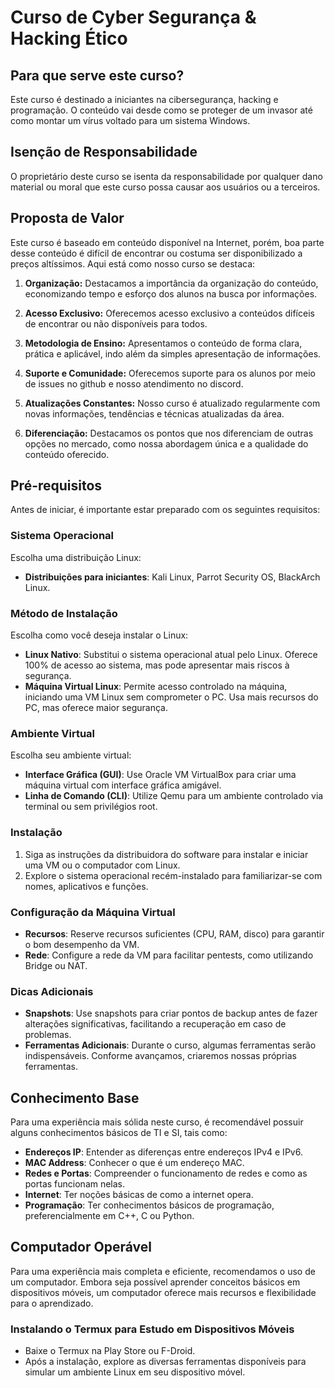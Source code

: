 # Curso de Cyber Segurança & Hacking Ético

## Para que serve este curso?
Este curso é destinado a iniciantes na cibersegurança, hacking e programação. O conteúdo vai desde como se proteger de um invasor até como montar um vírus voltado para um sistema Windows.

## Isenção de Responsabilidade
O proprietário deste curso se isenta da responsabilidade por qualquer dano material ou moral que este curso possa causar aos usuários ou a terceiros.

## Proposta de Valor

Este curso é baseado em conteúdo disponível na Internet, porém, boa parte desse conteúdo é difícil de encontrar ou costuma ser disponibilizado a preços altíssimos. Aqui está como nosso curso se destaca:

1. **Organização:** Destacamos a importância da organização do conteúdo, economizando tempo e esforço dos alunos na busca por informações.

2. **Acesso Exclusivo:** Oferecemos acesso exclusivo a conteúdos difíceis de encontrar ou não disponíveis para todos.

3. **Metodologia de Ensino:** Apresentamos o conteúdo de forma clara, prática e aplicável, indo além da simples apresentação de informações.

4. **Suporte e Comunidade:** Oferecemos suporte para os alunos por meio de issues no github e nosso atendimento no discord.

5. **Atualizações Constantes:** Nosso curso é atualizado regularmente com novas informações, tendências e técnicas atualizadas da área.

6. **Diferenciação:** Destacamos os pontos que nos diferenciam de outras opções no mercado, como nossa abordagem única e a qualidade do conteúdo oferecido.

## Pré-requisitos
Antes de iniciar, é importante estar preparado com os seguintes requisitos:

### Sistema Operacional
Escolha uma distribuição Linux:
- **Distribuições para iniciantes**: Kali Linux, Parrot Security OS, BlackArch Linux.

### Método de Instalação
Escolha como você deseja instalar o Linux:
- **Linux Nativo**: Substitui o sistema operacional atual pelo Linux. Oferece 100% de acesso ao sistema, mas pode apresentar mais riscos à segurança.
- **Máquina Virtual Linux**: Permite acesso controlado na máquina, iniciando uma VM Linux sem comprometer o PC. Usa mais recursos do PC, mas oferece maior segurança.

### Ambiente Virtual
Escolha seu ambiente virtual:
- **Interface Gráfica (GUI)**: Use Oracle VM VirtualBox para criar uma máquina virtual com interface gráfica amigável.
- **Linha de Comando (CLI)**: Utilize Qemu para um ambiente controlado via terminal ou sem privilégios root.

### Instalação
1. Siga as instruções da distribuidora do software para instalar e iniciar uma VM ou o computador com Linux.
2. Explore o sistema operacional recém-instalado para familiarizar-se com nomes, aplicativos e funções.

### Configuração da Máquina Virtual
- **Recursos**: Reserve recursos suficientes (CPU, RAM, disco) para garantir o bom desempenho da VM.
- **Rede**: Configure a rede da VM para facilitar pentests, como utilizando Bridge ou NAT.

### Dicas Adicionais
- **Snapshots**: Use snapshots para criar pontos de backup antes de fazer alterações significativas, facilitando a recuperação em caso de problemas.
- **Ferramentas Adicionais**: Durante o curso, algumas ferramentas serão indispensáveis. Conforme avançamos, criaremos nossas próprias ferramentas.

## Conhecimento Base
Para uma experiência mais sólida neste curso, é recomendável possuir alguns conhecimentos básicos de TI e SI, tais como:
- **Endereços IP**: Entender as diferenças entre endereços IPv4 e IPv6.
- **MAC Address**: Conhecer o que é um endereço MAC.
- **Redes e Portas**: Compreender o funcionamento de redes e como as portas funcionam nelas.
- **Internet**: Ter noções básicas de como a internet opera.
- **Programação**: Ter conhecimentos básicos de programação, preferencialmente em C++, C ou Python.

## Computador Operável
Para uma experiência mais completa e eficiente, recomendamos o uso de um computador. Embora seja possível aprender conceitos básicos em dispositivos móveis, um computador oferece mais recursos e flexibilidade para o aprendizado.

### Instalando o Termux para Estudo em Dispositivos Móveis
- Baixe o Termux na Play Store ou F-Droid.
- Após a instalação, explore as diversas ferramentas disponíveis para simular um ambiente Linux em seu dispositivo móvel.